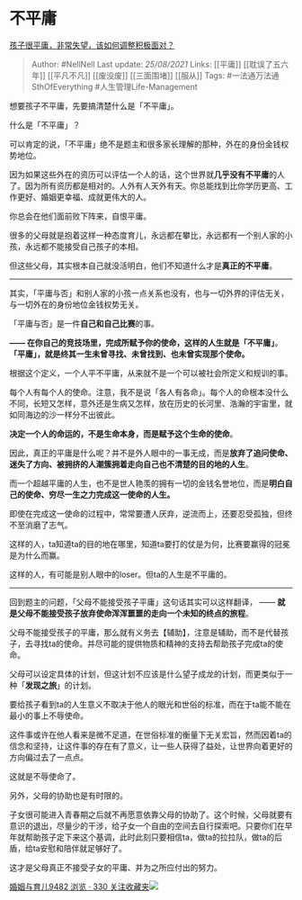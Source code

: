 # 不平庸
[孩子很平庸，非常失望，该如何调整积极面对？](https://www.zhihu.com/question/341127721/answer/826140959)

> Author: #NellNell 
Last update: *25/08/2021* 
Links: [[平庸]] [[耽误了五六年]] [[平凡不凡]] [[废没废]] [[三面围堵]] [[服从]] 
Tags: #一法通万法通SthOfEverything #人生管理Life-Management 


  

想要孩子不平庸，先要搞清楚什么是「不平庸」。

什么是「不平庸」？

可以肯定的说，「不平庸」绝不是题主和很多家长理解的那种，外在的身份金钱权势地位。

因为如果这些外在的资历可以评估一个人的话，这个世界就**几乎没有不平庸**的人了。因为所有资历都是相对的。人外有人天外有天。你总能找到比你学历更高、工作更好、婚姻更幸福、成就更伟大的人。

你总会在他们面前败下阵来，自恨平庸。

很多的父母就是抱着这样一种态度育儿，永远都在攀比，永远都有一个别人家的小孩，永远都不能接受自己孩子的本相。

但这些父母，其实根本自己就没活明白，他们不知道什么才是**真正的不平庸**。

---

其实，「平庸与否」和别人家的小孩一点关系也没有，也与一切外界的评估无关，与一切外在的身份地位金钱权势无关。

「平庸与否」是一件**自己和自己比赛**的事。

**—— 在你自己的竞技场里，完成所赋予你的使命，这样的人生就是「不平庸」**。**「平庸」，就是终其一生未曾寻找、未曾找到、也未曾实现那个使命。**

根据这个定义，一个人平不平庸，从来就不是一个可以被社会所定义和规训的事。

每个人有每个人的使命。注意，我不是说「各人有各命」。每个人的命根本没什么不同，长短又怎样，意外还是生病又怎样，放在历史的长河里、浩瀚的宇宙里，就如同海边的沙一样分不出彼此。

**决定一个人的命运的，不是生命本身，而是赋予这个生命的使命**。

因此，真正的平庸是什么呢？并不是外人眼中的一事无成，而是**放弃了追问使命、迷失了方向、被拥挤的人潮簇拥着走向自己也不清楚的目的地的人生**。

而一个超越平庸的人生，也不是世人艳羡的拥有一切的金钱名誉地位，而是**明白自己的使命、穷尽一生之力完成这一使命的人生。**

即使在完成这一使命的过程中，常常要遭人厌弃，逆流而上，还要忍受孤独，但终不至消磨了志气。

这样的人，ta知道ta的目的地在哪里，知道ta要打的仗是为何，比赛要赢得的冠冕是为什么而赢。

这样的人，有可能是别人眼中的loser。但ta的人生是不平庸的。

---

回到题主的问题，「父母不能接受孩子平庸」这句话其实可以这样翻译， —— **就是父母不能接受孩子放弃使命浑浑噩噩的走向一个未知的终点的旅程**。

父母不能接受孩子的平庸，那么就有义务去【辅助】，注意是辅助，而不是代替孩子，去寻找ta的使命。并尽可能的提供物质和精神的支持去帮助孩子完成ta的使命。

父母可以设定具体的计划，但这计划不应该是什么望子成龙的计划，而更类似于一种「**发现之旅**」的计划。

要给孩子看到ta的人生意义不取决于他人的眼光和世俗的标准，而在于ta能不能在最小的事上不辱使命。

这件事或许在他人看来是微不足道，在世俗标准的衡量下无关宏旨，然而因着ta的信念和坚持，让这件事的存在有了意义，让一些人获得了益处，让世界向着更好的方向偏过去了一点点。

这就是不辱使命了。

另外，父母的协助也是有时限的。

子女很可能进入青春期之后就不再愿意依靠父母的协助了。这个时候，父母就要有意识的退出，尽量少的干涉，给子女一个自由的空间去自行探索吧。只要你们在早年就帮助孩子定下来这个基调，此时此刻只要相信ta，做ta的拉拉队，做ta的后盾，给ta安慰和陪伴就足够好了。

这才是父母真正不接受子女的平庸、并为之所应付出的努力。

[婚姻与育儿9482 浏览 · 330 关注收藏夹![](https://pic2.zhimg.com/80/v2-b2918ef3f9c19572ba524ac59316a917_1440w.png)](https://www.zhihu.com/collection/392286798)